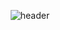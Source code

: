 <div align="center">
  
![header](https://capsule-render.vercel.app/api?type=slice&taxt=HelloWorld)
</div>

